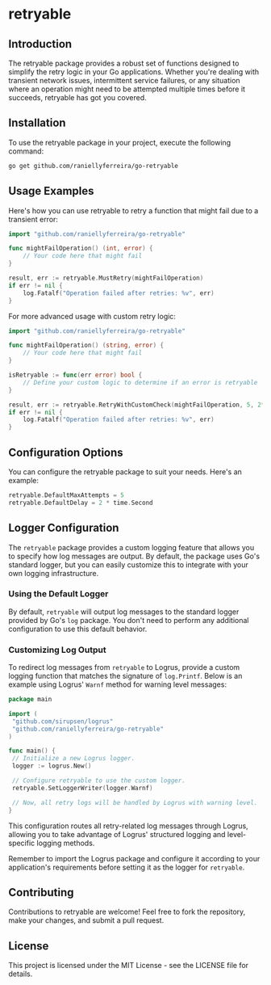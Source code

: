 # retryable

## Introduction

The retryable package provides a robust set of functions designed to simplify the retry logic in your Go applications. Whether you're dealing with transient network issues, intermittent service failures, or any situation where an operation might need to be attempted multiple times before it succeeds, retryable has got you covered.

## Installation

To use the retryable package in your project, execute the following command:

```bash
go get github.com/raniellyferreira/go-retryable
```

## Usage Examples

Here's how you can use retryable to retry a function that might fail due to a transient error:

```go
import "github.com/raniellyferreira/go-retryable"

func mightFailOperation() (int, error) {
    // Your code here that might fail
}

result, err := retryable.MustRetry(mightFailOperation)
if err != nil {
    log.Fatalf("Operation failed after retries: %v", err)
}
```

For more advanced usage with custom retry logic:

```go
import "github.com/raniellyferreira/go-retryable"

func mightFailOperation() (string, error) {
    // Your code here that might fail
}

isRetryable := func(err error) bool {
    // Define your custom logic to determine if an error is retryable
}

result, err := retryable.RetryWithCustomCheck(mightFailOperation, 5, 2*time.Second, isRetryable)
if err != nil {
    log.Fatalf("Operation failed after retries: %v", err)
}
```

## Configuration Options

You can configure the retryable package to suit your needs. Here's an example:

```go
retryable.DefaultMaxAttempts = 5
retryable.DefaultDelay = 2 * time.Second
```

## Logger Configuration

The `retryable` package provides a custom logging feature that allows you to specify how log messages are output. By default, the package uses Go's standard logger, but you can easily customize this to integrate with your own logging infrastructure.

### Using the Default Logger

By default, `retryable` will output log messages to the standard logger provided by Go's `log` package. You don't need to perform any additional configuration to use this default behavior.

### Customizing Log Output

To redirect log messages from `retryable` to Logrus, provide a custom logging function that matches the signature of `log.Printf`. Below is an example using Logrus' `Warnf` method for warning level messages:

```go
package main

import (
 "github.com/sirupsen/logrus"
 "github.com/raniellyferreira/go-retryable"
)

func main() {
 // Initialize a new Logrus logger.
 logger := logrus.New()

 // Configure retryable to use the custom logger.
 retryable.SetLoggerWriter(logger.Warnf)

 // Now, all retry logs will be handled by Logrus with warning level.
}
```

This configuration routes all retry-related log messages through Logrus, allowing you to take advantage of Logrus' structured logging and level-specific logging methods.

Remember to import the Logrus package and configure it according to your application's requirements before setting it as the logger for `retryable`.

## Contributing

Contributions to retryable are welcome! Feel free to fork the repository, make your changes, and submit a pull request.

## License

This project is licensed under the MIT License - see the LICENSE file for details.
